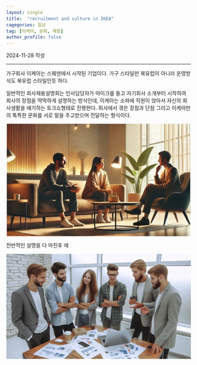 ```yaml
---
layout: single
title:  "recruitment and culture in IKEA"
cagegories: 일상
tag: [이케아, 문화, 채용]
author_profile: false
---
```

<p>2024-11-28 작성</p>
<hr class="wp-block-separator has-alpha-channel-opacity"/>
<p>가구회사 이케아는 스웨덴에서 시작된 기업이다. 가구 스타일만 북유럽이 아니라 운영방식도 북유럽 스타일인듯 하다.</p>
<p>일반적인 회사채용설명회는 인사담당자가 마이크를 들고 자기회사 소개부터 시작하여 회사의 장점을 딱딱하게 설명하는 방식인데, 이케아는 소파에 직원이 앉아서 자신의 회사생활을 얘기하는 토크쇼형태로 진행한다. 회사에서 겪은 장점과 단점 그리고 이케아만의 톡특한 문화를 서로 말을 주고받으며 전달하는 형식이다.</p>
<img src="/assets/images/2024-11-26-ikea hiring and culture/talkshow style.jpg" align="center">
<p>전반적인 설명을 다 마친후 에</p>
<img src="/assets/images/2024-11-26-ikea hiring and culture/talking.jpg" align="center">


